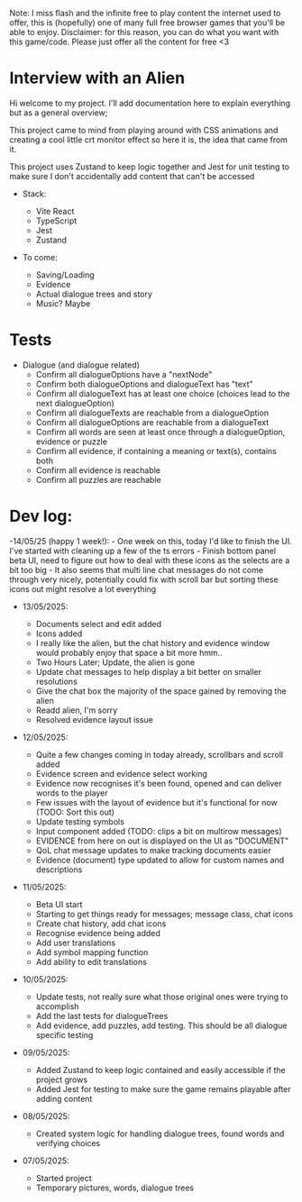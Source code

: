 Note: I miss flash and the infinite free to play content the internet used to offer, this is (hopefully) one of many full free browser games that you'll be able to enjoy.
Disclaimer: for this reason, you can do what you want with this game/code. Please just offer all the content for free <3

# Interview with an Alien

Hi welcome to my project. I'll add documentation here to explain everything but as a general overview;

This project came to mind from playing around with CSS animations and creating a cool little crt monitor effect so here it is, the idea that came from it.

This project uses Zustand to keep logic together and Jest for unit testing to make sure I don't accidentally add content that can't be accessed

- Stack:
	- Vite React
	- TypeScript
	- Jest
	- Zustand

- To come:
	- Saving/Loading
	- Evidence
	- Actual dialogue trees and story
	- Music? Maybe

# Tests
- Dialogue (and dialogue related)
	- Confirm all dialogueOptions have a "nextNode"
	- Confirm both dialogueOptions and dialogueText has "text"
	- Confirm all dialogueText has at least one choice (choices lead to the next dialogueOption)
	- Confirm all dialogueTexts are reachable from a dialogueOption
	- Confirm all dialogueOptions are reachable from a dialogueText
	- Confirm all words are seen at least once through a dialogueOption, evidence or puzzle
	- Confirm all evidence, if containing a meaning or text(s), contains both
	- Confirm all evidence is reachable
	- Confirm all puzzles are reachable

# Dev log:
-14/05/25 (happy 1 week!):
	- One week on this, today I'd like to finish the UI. I've started with cleaning up a few of the ts errors
	- Finish bottom panel beta UI, need to figure out how to deal with these icons as the selects are a bit too big
	- It also seems that multi line chat messages do not come through very nicely, potentially could fix with scroll bar but sorting these icons out might resolve a lot everything

- 13/05/2025:
	- Documents select and edit added
	- Icons added
	- I really like the alien, but the chat history and evidence window would probably enjoy that space a bit more hmm..
	- Two Hours Later; Update, the alien is gone
	- Update chat messages to help display a bit better on smaller resolutions
	- Give the chat box the majority of the space gained by removing the alien
	- Readd alien, I'm sorry
	- Resolved evidence layout issue

- 12/05/2025:
	- Quite a few changes coming in today already, scrollbars and scroll added
	- Evidence screen and evidence select working
	- Evidence now recognises it's been found, opened and can deliver words to the player
	- Few issues with the layout of evidence but it's functional for now (TODO: Sort this out)
	- Update testing symbols
	- Input component added (TODO: clips a bit on multirow messages)
	- EVIDENCE from here on out is displayed on the UI as "DOCUMENT"
	- QoL chat message updates to make tracking documents easier
	- Evidence (document) type updated to allow for custom names and descriptions

- 11/05/2025:
	- Beta UI start
	- Starting to get things ready for messages; message class, chat icons
   	- Create chat history, add chat icons
   	- Recognise evidence being added
   	- Add user translations
   	- Add symbol mapping function
   	- Add ability to edit translations

- 10/05/2025:
	- Update tests, not really sure what those original ones were trying to accomplish
	- Add the last tests for dialogueTrees
	- Add evidence, add puzzles, add testing. This should be all dialogue specific testing

- 09/05/2025:
	- Added Zustand to keep logic contained and easily accessible if the project grows
	- Added Jest for testing to make sure the game remains playable after adding content

- 08/05/2025:
	- Created system logic for handling dialogue trees, found words and verifying choices

- 07/05/2025:
	- Started project
	- Temporary pictures, words, dialogue trees